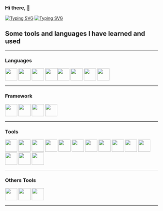 ### Hi there, 👋


[![Typing SVG](https://readme-typing-svg.demolab.com?font=Fira+Code&duration=250&pause=1000&color=04F736&multiline=true&random=false&width=1000&height=300&lines=..%2F%24%24%24%24%24%24..%2F%24%24%24%24%24%24.%2F%24%24%24%24%24%24%24%24.%2F%24%24...%2F%24%24.%2F%24%24...%2F%24%24.%2F%24%24%24%24%24%24%24.;.%2F%24%24__.+%24%24%7C_..%24%24_%2F%7C__..%24%24__%2F%7C.%24%24..%7C.%24%24%7C.%24%24..%7C.%24%24%7C.%24%24__.+%24%24;%7C.%24%24.%5C__%2F..%7C..%24%24.....%7C.%24%24...%7C.%24%24..%7C.%24%24%7C.%24%24..%7C.%24%24%7C.%24%24..%5C.%24%24;%7C.%24%24.%2F%24%24%24%24..%7C.%24%24.....%7C.%24%24...%7C.%24%24%24%24%24%24%24%24%7C.%24%24..%7C.%24%24%7C.%24%24%24%24%24%24%24.;%7C.%24%24%7C_..%24%24..%7C.%24%24.....%7C.%24%24...%7C.%24%24__..%24%24%7C.%24%24..%7C.%24%24%7C.%24%24__..%24%24;%7C.%24%24..%5C.%24%24..%7C.%24%24.....%7C.%24%24...%7C.%24%24..%7C.%24%24%7C.%24%24..%7C.%24%24%7C.%24%24..%5C.%24%24;%7C..%24%24%24%24%24%24%2F.%2F%24%24%24%24%24%24...%7C.%24%24...%7C.%24%24..%7C.%24%24%7C..%24%24%24%24%24%24%2F%7C.%24%24%24%24%24%24%24%2F;.%5C______%2F.%7C______%2F...%7C__%2F...%7C__%2F..%7C__%2F.%5C______%2F.%7C_______%2F+)](https://git.io/typing-svg)
[![Typing SVG](https://readme-typing-svg.demolab.com?font=Fira+Code&pause=2000&color=2CF77E&random=false&width=435&lines=Hi%2C+It's+Marc+developer+Frontend;I+like+also+the+Backend)](https://git.io/typing-svg)


## Some tools and languages I have learned and used
______________________________________
### Languages

<img width="40px" src="https://cdn.jsdelivr.net/gh/devicons/devicon@latest/icons/javascript/javascript-original.svg" />          <img width="40px" src="https://cdn.jsdelivr.net/gh/devicons/devicon@latest/icons/php/php-original.svg" />          <img width="40px" src="https://cdn.jsdelivr.net/gh/devicons/devicon@latest/icons/python/python-original.svg" />          <img width="40px" src="https://cdn.jsdelivr.net/gh/devicons/devicon@latest/icons/java/java-original-wordmark.svg" /><img width="40px" src="https://cdn.jsdelivr.net/gh/devicons/devicon@latest/icons/html5/html5-original-wordmark.svg" />          <img width="40px" src="https://cdn.jsdelivr.net/gh/devicons/devicon@latest/icons/css3/css3-original-wordmark.svg" />          <img width="40px" src="https://cdn.jsdelivr.net/gh/devicons/devicon@latest/icons/mysql/mysql-original-wordmark.svg" />          <img width="40px" src="https://cdn.jsdelivr.net/gh/devicons/devicon@latest/icons/git/git-original.svg" />

_______________________________________
### Framework

<img width="40px" src="https://cdn.jsdelivr.net/gh/devicons/devicon@latest/icons/bootstrap/bootstrap-original-wordmark.svg" />          <img width="40px" src="https://cdn.jsdelivr.net/gh/devicons/devicon@latest/icons/vuejs/vuejs-original-wordmark.svg" />          <img width="40px" src="https://cdn.jsdelivr.net/gh/devicons/devicon@latest/icons/laravel/laravel-original-wordmark.svg" />          <img width="40px" src="https://cdn.jsdelivr.net/gh/devicons/devicon@latest/icons/spring/spring-original-wordmark.svg" />

_______________________________________
### Tools

<img width="40px" src="https://cdn.jsdelivr.net/gh/devicons/devicon@latest/icons/webstorm/webstorm-original.svg" />          <img width="40px" src="https://cdn.jsdelivr.net/gh/devicons/devicon@latest/icons/phpstorm/phpstorm-original.svg" />          <img  width="40px" src="https://cdn.jsdelivr.net/gh/devicons/devicon@latest/icons/vscode/vscode-original-wordmark.svg" />          <img width="40px" src="https://cdn.jsdelivr.net/gh/devicons/devicon@latest/icons/postman/postman-original.svg" />          <img width="40px" src="https://cdn.jsdelivr.net/gh/devicons/devicon@latest/icons/insomnia/insomnia-original.svg" />          <img width="40px" src="https://cdn.jsdelivr.net/gh/devicons/devicon@latest/icons/figma/figma-original.svg" />          <img width="40px" src="https://cdn.jsdelivr.net/gh/devicons/devicon@latest/icons/mariadb/mariadb-original-wordmark.svg" />          <img width="40px" src="https://cdn.jsdelivr.net/gh/devicons/devicon@latest/icons/vim/vim-original.svg" />      <img width="40px" src="https://cdn.jsdelivr.net/gh/devicons/devicon@latest/icons/nginx/nginx-original.svg" />          <img width="40px" src="https://cdn.jsdelivr.net/gh/devicons/devicon@latest/icons/npm/npm-original-wordmark.svg" />          <img width="40px" src="https://cdn.jsdelivr.net/gh/devicons/devicon@latest/icons/powershell/powershell-original.svg" />         <img width="40px" src="https://cdn.jsdelivr.net/gh/devicons/devicon@latest/icons/github/github-original.svg" />        <img width="40px" src="https://cdn.jsdelivr.net/gh/devicons/devicon@latest/icons/gitlab/gitlab-original.svg" />    <img width="40px" src="https://cdn.jsdelivr.net/gh/devicons/devicon@latest/icons/composer/composer-original.svg" />



________________________________________
### Others Tools

<img width="40px" src="https://cdn.jsdelivr.net/gh/devicons/devicon@latest/icons/slack/slack-original.svg" />          <img width="40px" src="https://cdn.jsdelivr.net/gh/devicons/devicon@latest/icons/notion/notion-original.svg" />    <img width="40px" src="https://cdn.jsdelivr.net/gh/devicons/devicon@latest/icons/canva/canva-original.svg" />



_________________________________________














          

<!--
**MarcBoillot/MarcBoillot** is a ✨ _special_ ✨ repository because its `README.md` (this file) appears on your GitHub profile.

Here are some ideas to get you started:

- 🔭 I’m currently working on ...
- 🌱 I’m currently learning ...
- 👯 I’m looking to collaborate on ...
- 🤔 I’m looking for help with ...
- 💬 Ask me about ...
- 📫 How to reach me: ...
- 😄 Pronouns: ...
- ⚡ Fun fact: ...
-->
